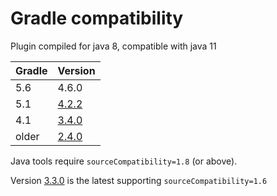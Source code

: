 # Gradle compatibility

Plugin compiled for java 8, compatible with java 11

Gradle | Version
--------|-------
5.6     | 4.6.0
5.1     | [4.2.2](http://xvik.github.io/gradle-quality-plugin/4.2.2)
4.1     | [3.4.0](http://xvik.github.io/gradle-quality-plugin/3.4.0)
older   | [2.4.0](http://xvik.github.io/gradle-quality-plugin/2.4.0)

Java tools require `sourceCompatibility=1.8` (or above).
 
Version [3.3.0](http://xvik.github.io/gradle-quality-plugin/3.3.0) is the latest supporting `sourceCompatibility=1.6`
